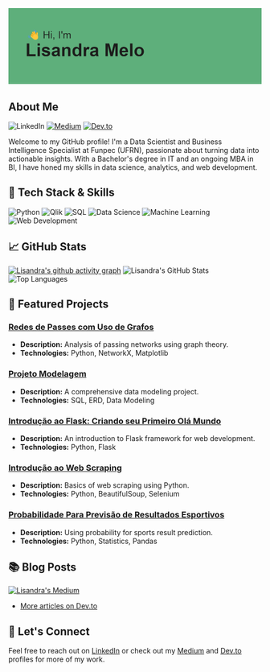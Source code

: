 ![Header](header.png)

## About Me

![LinkedIn](https://img.shields.io/badge/LinkedIn-Connect-blue?logo=linkedin&style=for-the-badge)
[![Medium](https://img.shields.io/badge/Medium-Follow-green?logo=medium&style=for-the-badge)](https://medium.com/@lisandramelo34)
[![Dev.to](https://img.shields.io/badge/Dev.to-Read-black?logo=dev.to&style=for-the-badge)](https://dev.to/lisandramelo)

Welcome to my GitHub profile! I'm a Data Scientist and Business Intelligence Specialist at Funpec (UFRN), passionate about turning data into actionable insights. With a Bachelor's degree in IT and an ongoing MBA in BI, I have honed my skills in data science, analytics, and web development.

## 🚀 Tech Stack & Skills
![Python](https://img.shields.io/badge/Python-3670A0?style=for-the-badge&logo=python&logoColor=ffdd54)
![Qlik](https://img.shields.io/badge/Qlik-000000?style=for-the-badge&logo=qlik&logoColor=white)
![SQL](https://img.shields.io/badge/SQL-4479A1?style=for-the-badge&logo=sql&logoColor=white)
![Data Science](https://img.shields.io/badge/Data%20Science-FF6F00?style=for-the-badge&logo=data-science&logoColor=white)
![Machine Learning](https://img.shields.io/badge/Machine%20Learning-10217D?style=for-the-badge&logo=machine-learning&logoColor=white)
![Web Development](https://img.shields.io/badge/Web%20Development-4A154B?style=for-the-badge&logo=web-development&logoColor=white)

## 📈 GitHub Stats
[![Lisandra's github activity graph](https://github-readme-activity-graph.vercel.app/graph?username=veronicamars73&theme=vue)](https://github.com/ashutosh00710/github-readme-activity-graph)
![Lisandra's GitHub Stats](https://github-readme-stats.vercel.app/api?username=veronicamars73&show_icons=true&theme=dark&hide=issues,contribs)
![Top Languages](https://github-readme-stats.vercel.app/api/top-langs/?username=veronicamars73&layout=compact&theme=dark)

## 🌟 Featured Projects

### [Redes de Passes com Uso de Grafos](https://github.com/veronicamars73/Redes-de-Passes-com-Uso-de-Grafos)
- **Description:** Analysis of passing networks using graph theory.
- **Technologies:** Python, NetworkX, Matplotlib

### [Projeto Modelagem](https://github.com/diegofilbal/projeto-modelagem)
- **Description:** A comprehensive data modeling project.
- **Technologies:** SQL, ERD, Data Modeling

### [Introdução ao Flask: Criando seu Primeiro Olá Mundo](https://github.com/veronicamars73/Introdu-o-ao-Flask-Criando-seu-Primeiro-Ol-Mundo-)
- **Description:** An introduction to Flask framework for web development.
- **Technologies:** Python, Flask

### [Introdução ao Web Scraping](https://github.com/veronicamars73/Introdu-o-ao-Web-Scraping)
- **Description:** Basics of web scraping using Python.
- **Technologies:** Python, BeautifulSoup, Selenium

### [Probabilidade Para Previsão de Resultados Esportivos](https://github.com/veronicamars73/Probabilidade-Para-Previs-o-de-Resultados-Esportivos)
- **Description:** Using probability for sports result prediction.
- **Technologies:** Python, Statistics, Pandas
  
## 📚 Blog Posts
[![Lisandra's Medium](https://github-readme-medium.vercel.app/?username=lisandramelo34)](https://medium.com/@lisandramelo34)
- [More articles on Dev.to](https://dev.to/lisandramelo)

## 🌱 Let's Connect
Feel free to reach out on [LinkedIn](https://www.linkedin.com/in/melo-lisandra/) or check out my [Medium](https://medium.com/@lisandramelo34) and [Dev.to](https://dev.to/lisandramelo) profiles for more of my work.


